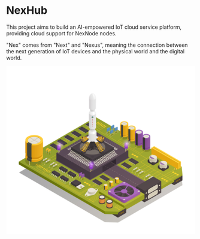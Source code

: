 # NexHub

This project aims to build an AI-empowered IoT cloud service platform, providing cloud support for NexNode nodes.

"Nex" comes from "Next" and "Nexus", meaning the connection between the next generation of IoT devices and the physical world and the digital world.

![Cover](cover.jpg)